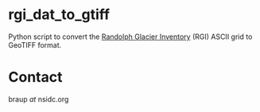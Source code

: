 # rgi_dat_to_gtiff

Python script to convert the [Randolph Glacier Inventory](http://www.glims.org/RGI/index.html) (RGI) ASCII grid to GeoTIFF format.


# Contact

braup _at_ nsidc.org
